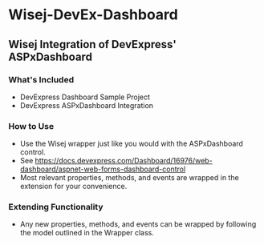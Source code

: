 # Wisej-DevEx-Dashboard

## Wisej Integration of DevExpress' ASPxDashboard

### What's Included
* DevExpress Dashboard Sample Project
* DevExpress ASPxDashboard Integration

### How to Use
* Use the Wisej wrapper just like you would with the ASPxDashboard control.
* See https://docs.devexpress.com/Dashboard/16976/web-dashboard/aspnet-web-forms-dashboard-control
* Most relevant properties, methods, and events are wrapped in the extension for your convenience.

### Extending Functionality
* Any new properties, methods, and events can be wrapped by following the model outlined in the Wrapper class.
